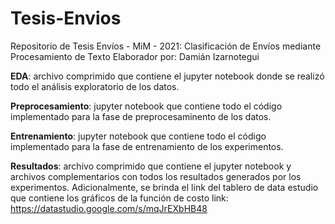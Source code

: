 # Tesis-Envios
Repositorio de Tesis Envíos - MiM - 2021: Clasificación de Envíos mediante Procesamiento de Texto
Elaborador por: Damián Izarnotegui

**EDA**: archivo comprimido que contiene el jupyter notebook donde se realizó todo el análisis exploratorio de los datos.

**Preprocesamiento**: jupyter notebook que contiene todo el código implementado para la fase de preprocesaminento de los datos.

**Entrenamiento**: jupyter notebook que contiene todo el código implementado para la fase de entrenamiento de los experimentos.

**Resultados**: archivo comprimido que contiene el jupyter notebook y archivos complementarios con todos los resultados generados por los experimentos.
Adicionalmente, se brinda el link del tablero de data estudio que contiene los gráficos de la función de costo
link: https://datastudio.google.com/s/mqJrEXbHB48
